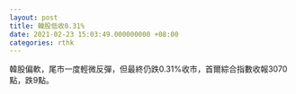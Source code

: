 ```yaml
---
layout: post
title: 韓股低收0.31%
date: 2021-02-23 15:03:49.000000000 +08:00
categories: rthk
---
```


韓股偏軟，尾市一度輕微反彈，但最終仍跌0.31%收市，首爾綜合指數收報3070點，跌9點。
